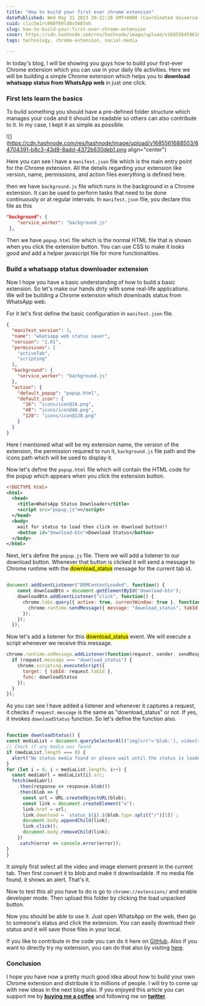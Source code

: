 ```yaml
---
title: "How to build your first ever chrome extension"
datePublished: Wed May 31 2023 20:22:28 GMT+0000 (Coordinated Universal Time)
cuid: clic5m1rc000f09ld8x5087oh
slug: how-to-build-your-first-ever-chrome-extension
cover: https://cdn.hashnode.com/res/hashnode/image/upload/v1685564506168/07a620c6-fa99-4a47-baa9-897245b528a6.jpeg
tags: technology, chrome-extension, social-media

---
```


In today's blog, I will be showing you guys how to build your first-ever Chrome extension which you can use in your daily life activities. Here we will be building a simple Chrome extension which helps you to **download whatsapp status from WhatsApp web** in just one click.

### First lets learn the basics

To build something you should have a pre-defined folder structure which manages your code and it should be readable so others can also contribute to it. In my case, I kept it as simple as possible.

![](https://cdn.hashnode.com/res/hashnode/image/upload/v1685561688503/64704391-b8c3-43d9-8add-4372b630deb1.png align="center")

Here you can see I have a `manifest.json` file which is the main entry point for the Chrome extension. All the details regarding your extension like version, name, permissions, and action files everything is defined here.

then we have `background.js` file which runs in the background in a Chrome extension. It can be used to perform tasks that need to be done continuously or at regular intervals. In `manifest.json` file, you declare this file as this

```json
"background": {
    "service_worker": "background.js"
 },
```

Then we have `popup.html` file which is the normal HTML file that is shown when you click the extension button. You can use CSS to make it looks good and add a helper javascript file for more functionalities.

### Build a whatsapp status downloader extension

Now I hope you have a basic understanding of how to build a basic extension. So let's make our hands dirty with some real-life applications. We will be building a Chrome extension which downloads status from WhatsApp web.

For it let's first define the basic configuration in `manifest.json` file.

```json
{
  "manifest_version": 3,
  "name": "whatsapp web status saver",
  "version": "1.01",
  "permissions": [
    "activeTab",
    "scripting"
  ],
  "background": {
    "service_worker": "background.js"
  },
  "action": {
    "default_popup": "popup.html",
    "default_icon": {
      "16": "icons/icon@16.png",
      "48": "icons/icon@48.png",
      "128": "icons/icon@128.png"
    }
  }
}
```

Here I mentioned what will be my extension name, the version of the extension, the permission required to run it, `background.js` file path and the icons path which will be used to display it.

Now let's define the `popup.html` file which will contain the HTML code for the popup which appears when you click the extension button.

```xml
<!DOCTYPE html>
<html>
  <head>
    <title>WhatsApp Status Downloader</title>
    <script src="popup.js"></script>
  </head>
  <body>
    wait for status to load then click on download button!!
    <button id="download-btn">Download Status</button>
  </body>
</html>
```

Next, let's define the `popup.js` file. There we will add a listener to our download button. Whenever that button is clicked it will send a message to Chrome runtime with the <mark>download_status</mark> message for the current tab id.

```javascript

document.addEventListener("DOMContentLoaded", function() {
    const downloadBtn = document.getElementById("download-btn");
    downloadBtn.addEventListener("click", function() {
      chrome.tabs.query({ active: true, currentWindow: true }, function(tabs) {
        chrome.runtime.sendMessage({ message: "download_status", tabId: tabs[0].id });
      });
    });
  });
```

Now let's add a listener for this <mark>download_status</mark> event. We will execute a script whenever we receive this message.

```javascript
chrome.runtime.onMessage.addListener(function(request, sender, sendResponse) {
  if (request.message === "download_status") {
    chrome.scripting.executeScript({
      target: { tabId: request.tabId },
      func: downloadStatus
    });
  }
});
```

As you can see I have added a listener and whenever it captures a request, it checks if `request.message` is the same as "download\_status" or not. If yes, it invokes `downloadStatus` function. So let's define the function also.

```javascript

function downloadStatus() {
const mediaList = document.querySelectorAll("img[src^='blob:'], video[src^='blob:']");
// Check if any media was found
if (mediaList.length === 0) {
  alert("No status media found or please wait until the status is loaded!!");
}
for (let i = 0; i < mediaList.length; i++) {
  const mediaUrl = mediaList[i].src;
  fetch(mediaUrl)
    .then(response => response.blob())
    .then(blob => {
      const url = URL.createObjectURL(blob);
      const link = document.createElement("a");
      link.href = url;
      link.download = `status_${i}.${blob.type.split("/")[1]}`;
      document.body.appendChild(link);
      link.click();
      document.body.removeChild(link);
    })
    .catch(error => console.error(error));
}
}
```

It simply first select all the video and image element present in the current tab. Then first convert it to blob and make it downloadable. If no media file found, it shows an alert. That's it.

Now to test this all you have to do is go to `chrome://extensions/` and enable developer mode. Then upload this folder by clicking the load unpacked button.

Now you should be able to use it. Just open WhatsApp on the web, then go to someone's status and click the extension. You can easily download their status and it will save those files in your local.

If you like to contribute in the code you can do it here on [GitHub](https://github.com/rijusougata13/wa-web-status-downloader). Also if you want to directly try my extension, you can do that also by visiting [here](https://chrome.google.com/webstore/detail/whatsapp-web-status-saver/ndmjmomjcjfencljofkclokaphggfkin?hl=en&authuser=0).

### Conclusion

I hope you have now a pretty much good idea about how to build your own Chrome extension and distribute it to millions of people. I will try to come up with new ideas in the next blog also. If you enjoyed this article you can support me by [**buying me a coffee**](https://www.buymeacoffee.com/rijusougata13) and following me on [**twitter**](https://twitter.com/rijusougata13).